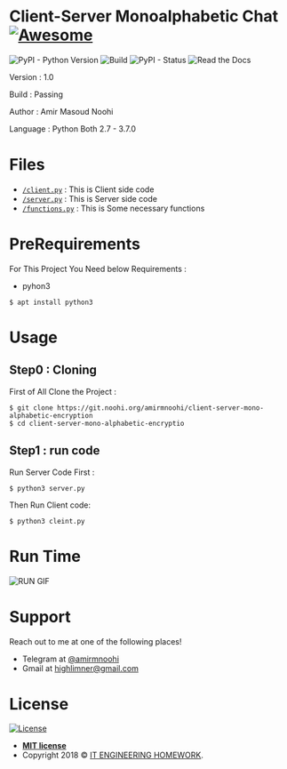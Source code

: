 # **Client-Server Monoalphabetic Chat** [![Awesome](https://cdn.rawgit.com/sindresorhus/awesome/d7305f38d29fed78fa85652e3a63e154dd8e8829/media/badge.svg)](https://gitlab.com/limner/network-project-3962)

![PyPI - Python Version](https://img.shields.io/pypi/pyversions/Django.svg)
![Build](https://img.shields.io/bitbucket/pipelines/atlassian/adf-builder-javascript/task/SECO-2168.svg)
![PyPI - Status](https://img.shields.io/pypi/status/Django.svg)
![Read the Docs](https://img.shields.io/readthedocs/pip.svg)


Version : 1.0

Build : Passing

Author : Amir Masoud Noohi

Language : Python Both 2.7 - 3.7.0

# **Files**

- <a href="https://git.noohi.org/amirmnoohi/client-server-mono-alphabetic-encryption/blob/master/client.py" target="_blank">`/client.py`</a> : This is Client side code
- <a href="https://git.noohi.org/amirmnoohi/client-server-mono-alphabetic-encryption/blob/master/server.py" target="_blank">`/server.py`</a> : This is Server side code
- <a href="https://git.noohi.org/amirmnoohi/client-server-mono-alphabetic-encryption/blob/master/functions.py" target="_blank">`/functions.py`</a> : This is Some necessary functions




# **PreRequirements**

For This Project You Need below Requirements :
- pyhon3

```shell
$ apt install python3
```

# **Usage**
## Step0 : Cloning

First of All Clone the Project : 

```shell
$ git clone https://git.noohi.org/amirmnoohi/client-server-mono-alphabetic-encryption
$ cd client-server-mono-alphabetic-encryptio
```

## Step1 : run code

Run Server Code First : 

```shell
$ python3 server.py
```

Then Run Client code:

```shell
$ python3 cleint.py
```

# **Run Time**
![RUN GIF](https://highhost.org/gif-video/it-eng-hw1-1.gif)


# **Support**

Reach out to me at one of the following places!

- Telegram at <a href="https://t.me/amirmnoohi" target="_blank">@amirmnoohi</a>
- Gmail at <a href="mailto:highlimner@gmail.com" target="_blank">highlimner@gmail.com</a>

# **License**

[![License](https://img.shields.io/:license-mit-blue.svg?style=flat-square)](http://badges.mit-license.org)

- **[MIT license](http://opensource.org/licenses/mit-license.php)**
- Copyright 2018 © <a href="https://git.highhost.org/limner/ITENG-HW1-1" target="_blank">IT ENGINEERING HOMEWORK</a>.

